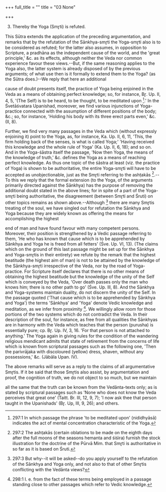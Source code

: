 +++
full_title = ""
title = "03 None"

+++


3. Thereby the Yoga (Smr̥ti) is refuted.

This Sūtra extends the application of the preceding argumentation, and remarks that by the refutation of the Sānkhya-smr̥ti the Yoga-smr̥ti also is to be considered as refuted; for the latter also assumes, in opposition to Scripture, a pradhāna as the independent cause of the world, and the 'great principle,' &c. as its effects, although neither the Veda nor common experience favour these views.--But, if the same reasoning applies to the Yoga also, the latter system is already disposed of by the previous arguments; of what use then is it formally to extend them to the Yoga? (as the Sūtra does.)--We reply that here an additional

cause of doubt presents itself, the practice of Yoga being enjoined in the Veda as a means of obtaining perfect knowledge; so, for instance, Br̥. Up. II, 4, 5, '(The Self) is to be heard, to be thought, to be meditated upon [^fn_264].' In the Śvetāśvatara Upanishad, moreover, we find various injunctions of Yoga-practice connected with the assumption of different positions of the body; &c.; so, for instance, 'Holding his body with its three erect parts even,' &c. (II, 8).

[^fn_264]: 297:1 In which passage the phrase 'to be meditated upon' (nididhyāsā) indicates the act of mental concentration characteristic of the Yoga.

Further, we find very many passages in the Veda which (without expressly enjoining it) point to the Yoga, as, for instance, Ka. Up. II, 6, 11, 'This, the firm holding back of the senses, is what is called Yoga;' 'Having received this knowledge and the whole rule of Yoga' (Ka. Up. II, 6, 18); and so on. And in the Yoga-śāstra itself the passage, 'Now then Yoga, the means of the knowledge of truth,' &c. defines the Yoga as a means of reaching perfect knowledge. As thus one topic of the śāstra at least (viz. the practice of Yoga) is shown to be authoritative, the entire Yoga-smr̥ti will have to be accepted as unobjectionable, just as the Smr̥ti referring to the ashṭakās [^fn_265].--To this we reply that the formal extension (to the Yoga, of the arguments primarily directed against the Sānkhya) has the purpose of removing the additional doubt stated in the above lines; for in spite of a part of the Yoga-smr̥ti being authoritative, the disagreement (between Smr̥ti and Śruti) on other topics remains as shown above.--Although [^fn_266] there are many Smr̥tis treating of the soul, we have singled out for refutation the Sānkhya and Yoga because they are widely known as offering the means for accomplishing the highest

[^fn_265]: 297:2 The ashṭakās (certain oblations to be made on the eighth days after the full moons of the seasons hemanta and śiśira) furnish the stock illustration for the doctrine of the Pūrvā Mim. that Smr̥ti is authoritative in so far as it is based on Śruti.

[^fn_266]: 297:3 But why--it will be asked--do you apply yourself to the refutation of the Sānkhya and Yoga only, and not also to that of other Smr̥tis conflicting with the Vedānta views?

end of man and have found favour with many competent persons. Moreover, their position is strengthened by a Vedic passage referring to them, 'He who has known that cause which is to be apprehended by Sānkhya and Yoga he is freed from all fetters' (Śve. Up. VI, 13). (The claims which on the ground of this last passage might be set up for the Sānkhya and Yoga-smr̥tis in their entirety) we refute by the remark that the highest beatitude (the highest aim of man) is not to be attained by the knowledge of the Sānkhya-smr̥ti irrespective of the Veda, nor by the road of Yoga-practice. For Scripture itself declares that there is no other means of obtaining the highest beatitude but the knowledge of the unity of the Self which is conveyed by the Veda, 'Over death passes only the man who knows him; there is no other path to go' (Śve. Up. Ill, 8). And the Sānkhya and Yoga-systems maintain duality, do not discern the unity of the Self. In the passage quoted ('That cause which is to be apprehended by Sānkhya and Yoga') the terms 'Sānkhya' and 'Yoga' denote Vedic knowledge and meditation, as we infer from proximity [^fn_267]. We willingly allow room for those portions of the two systems which do not contradict the Veda. In their description of the soul, for instance, as free from all qualities the Sānkhyas are in harmony with the Veda which teaches that the person (purusha) is essentially pure; cp. Br̥. Up. IV, 3, 16. 'For that person is not attached to anything.' The Yoga again in giving rules for the condition of the wandering religious mendicant admits that state of retirement from the concerns of life which is known from scriptural passages such as the following one, 'Then the parivrājaka with discoloured (yellow) dress, shaven, without any possessions,' &c. (Jābāla Upan. IV).

[^fn_267]: 298:1 I. e. from the fact of these terms being employed in a passage standing close to other passages which refer to Vedic knowledge.

The above remarks will serve as a reply to the claims of all argumentative Smr̥tis. If it be said that those Smr̥tis also assist, by argumentation and proof, the cognition of truth, we do not object to so much, but we maintain

all the same that the truth can be known from the Vedānta-texts only; as is stated by scriptural passages such as 'None who does not know the Veda perceives that great one' (Taitt. Br. III, 12, 9, 7); 'I now ask thee that person taught in the Upanishads' (Br̥. Up, III, 9, 26); and others.

